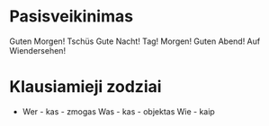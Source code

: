 
# Pasisveikinimas

  Guten Morgen!
  Tschüs
  Gute Nacht!
  Tag!
  Morgen!
  Guten Abend!
  Auf Wiendersehen!


# Klausiamieji zodziai

-  Wer - kas - zmogas
  Was - kas - objektas
  Wie - kaip
